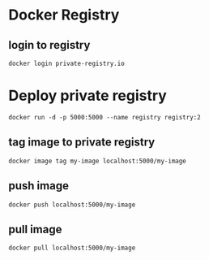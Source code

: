 # Docker Registry
## login to registry
`docker login private-registry.io`

# Deploy private registry
`docker run -d -p 5000:5000 --name registry registry:2`
## tag image to private registry
`docker image tag my-image localhost:5000/my-image`
## push image
`docker push localhost:5000/my-image`
## pull image
`docker pull localhost:5000/my-image`